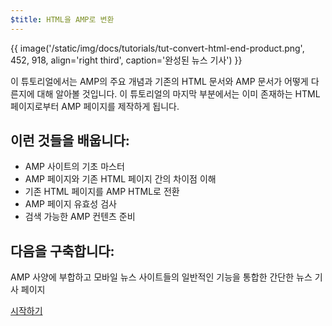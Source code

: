 ```yaml
---
$title: HTML을 AMP로 변환
---
```


{{ image('/static/img/docs/tutorials/tut-convert-html-end-product.png', 452, 918, align='right third', caption='완성된 뉴스 기사') }}

이 튜토리얼에서는 AMP의 주요 개념과 기존의 HTML 문서와 AMP 문서가 어떻게 다른지에 대해 알아볼 것입니다. 이 튜토리얼의 마지막 부분에서는 이미 존재하는 HTML 페이지로부터 AMP 페이지를 제작하게 됩니다.

## 이런 것들을 배웁니다:

- AMP 사이트의 기초 마스터
- AMP 페이지와 기존 HTML 페이지 간의 차이점 이해
- 기존 HTML 페이지를 AMP HTML로 전환
- AMP 페이지 유효성 검사
- 검색 가능한 AMP 컨텐츠 준비


## 다음을 구축합니다:

AMP 사양에 부합하고 모바일 뉴스 사이트들의 일반적인 기능을 통합한 간단한 뉴스 기사 페이지

<div class="start-button">
<a class="button" href="/ko/docs/fundamentals/converting/setting-up.html"><span class="arrow-next">시작하기</span></a>
</div>
